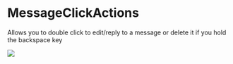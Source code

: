 # MessageClickActions

Allows you to double click to edit/reply to a message or delete it if you hold the backspace key

![](https://github.com/Tally-gay/Tallycord/assets/55940580/6885aca2-4021-4910-b636-bb40f877a816)
